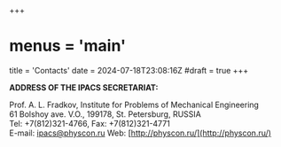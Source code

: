 +++
# menus = 'main'
title = 'Contacts'
date = 2024-07-18T23:08:16Z
#draft = true
+++


**ADDRESS OF THE IPACS SECRETARIAT:**

Prof. A. L. Fradkov, Institute for Problems of Mechanical Engineering  
61 Bolshoy ave. V.O., 199178, St. Petersburg, RUSSIA  
Tel: +7(812)321-4766, Fax: +7(812)321-4771  
E-mail: ipacs@physcon.ru  Web: [http://physcon.ru/](http://physcon.ru/)

